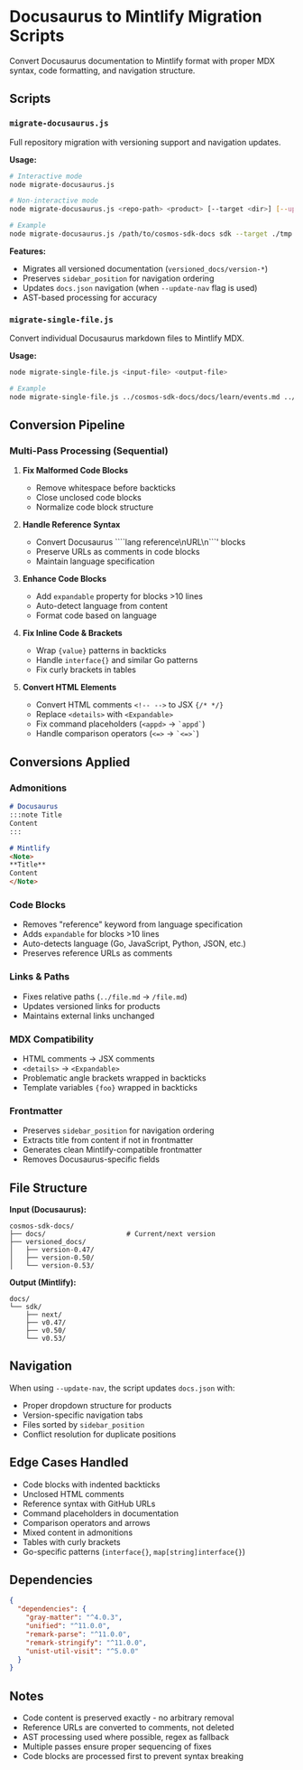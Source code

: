 # Docusaurus to Mintlify Migration Scripts

Convert Docusaurus documentation to Mintlify format with proper MDX syntax, code formatting, and navigation structure.

## Scripts

### `migrate-docusaurus.js`
Full repository migration with versioning support and navigation updates.

**Usage:**
```bash
# Interactive mode
node migrate-docusaurus.js

# Non-interactive mode
node migrate-docusaurus.js <repo-path> <product> [--target <dir>] [--update-nav]

# Example
node migrate-docusaurus.js /path/to/cosmos-sdk-docs sdk --target ./tmp
```

**Features:**
- Migrates all versioned documentation (`versioned_docs/version-*`)
- Preserves `sidebar_position` for navigation ordering
- Updates `docs.json` navigation (when `--update-nav` flag is used)
- AST-based processing for accuracy

### `migrate-single-file.js`
Convert individual Docusaurus markdown files to Mintlify MDX.

**Usage:**
```bash
node migrate-single-file.js <input-file> <output-file>

# Example
node migrate-single-file.js ../cosmos-sdk-docs/docs/learn/events.md ../tmp/events.mdx
```

## Conversion Pipeline

### Multi-Pass Processing (Sequential)

1. **Fix Malformed Code Blocks**
   - Remove whitespace before backticks
   - Close unclosed code blocks
   - Normalize code block structure

2. **Handle Reference Syntax**
   - Convert Docusaurus ````lang reference\nURL\n```' blocks
   - Preserve URLs as comments in code blocks
   - Maintain language specification

3. **Enhance Code Blocks**
   - Add `expandable` property for blocks >10 lines
   - Auto-detect language from content
   - Format code based on language

4. **Fix Inline Code & Brackets**
   - Wrap `{value}` patterns in backticks
   - Handle `interface{}` and similar Go patterns
   - Fix curly brackets in tables

5. **Convert HTML Elements**
   - Convert HTML comments `<!-- -->` to JSX `{/* */}`
   - Replace `<details>` with `<Expandable>`
   - Fix command placeholders (`<appd>` → `` `appd` ``)
   - Handle comparison operators (`<=>` → `` `<=>` ``)

## Conversions Applied

### Admonitions
```markdown
# Docusaurus
:::note Title
Content
:::

# Mintlify
<Note>
**Title**
Content
</Note>
```

### Code Blocks
- Removes "reference" keyword from language specification
- Adds `expandable` for blocks >10 lines
- Auto-detects language (Go, JavaScript, Python, JSON, etc.)
- Preserves reference URLs as comments

### Links & Paths
- Fixes relative paths (`../file.md` → `/file.md`)
- Updates versioned links for products
- Maintains external links unchanged

### MDX Compatibility
- HTML comments → JSX comments
- `<details>` → `<Expandable>`
- Problematic angle brackets wrapped in backticks
- Template variables `{foo}` wrapped in backticks

### Frontmatter
- Preserves `sidebar_position` for navigation ordering
- Extracts title from content if not in frontmatter
- Generates clean Mintlify-compatible frontmatter
- Removes Docusaurus-specific fields

## File Structure

**Input (Docusaurus):**
```
cosmos-sdk-docs/
├── docs/                    # Current/next version
├── versioned_docs/
│   ├── version-0.47/
│   ├── version-0.50/
│   └── version-0.53/
```

**Output (Mintlify):**
```
docs/
└── sdk/
    ├── next/
    ├── v0.47/
    ├── v0.50/
    └── v0.53/
```

## Navigation

When using `--update-nav`, the script updates `docs.json` with:
- Proper dropdown structure for products
- Version-specific navigation tabs
- Files sorted by `sidebar_position`
- Conflict resolution for duplicate positions

## Edge Cases Handled

- Code blocks with indented backticks
- Unclosed HTML comments
- Reference syntax with GitHub URLs
- Command placeholders in documentation
- Comparison operators and arrows
- Mixed content in admonitions
- Tables with curly brackets
- Go-specific patterns (`interface{}`, `map[string]interface{}`)

## Dependencies

```json
{
  "dependencies": {
    "gray-matter": "^4.0.3",
    "unified": "^11.0.0",
    "remark-parse": "^11.0.0",
    "remark-stringify": "^11.0.0",
    "unist-util-visit": "^5.0.0"
  }
}
```

## Notes

- Code content is preserved exactly - no arbitrary removal
- Reference URLs are converted to comments, not deleted
- AST processing used where possible, regex as fallback
- Multiple passes ensure proper sequencing of fixes
- Code blocks are processed first to prevent syntax breaking